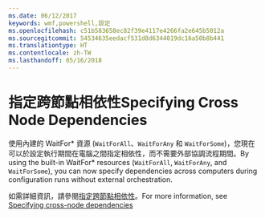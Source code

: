 ```yaml
---
ms.date: 06/12/2017
keywords: wmf,powershell,設定
ms.openlocfilehash: c51b583658ec82f39e4117e4266fa2e645b5012a
ms.sourcegitcommit: 54534635eedacf531d8d6344019dc16a50b8b441
ms.translationtype: HT
ms.contentlocale: zh-TW
ms.lasthandoff: 05/16/2018
---
```

# <a name="specifying-cross-node-dependencies"></a><span data-ttu-id="8c883-102">指定跨節點相依性</span><span class="sxs-lookup"><span data-stu-id="8c883-102">Specifying Cross Node Dependencies</span></span>

<span data-ttu-id="8c883-103">使用內建的 WaitFor\* 資源 (`WaitForAll`、`WaitForAny` 和 `WaitForSome`)，您現在可以於設定執行期間在電腦之間指定相依性，而不需要外部協調流程期間。</span><span class="sxs-lookup"><span data-stu-id="8c883-103">By using the built-in WaitFor\* resources (`WaitForAll`, `WaitForAny`, and `WaitForSome`), you can now specify dependencies across computers during configuration runs without external orchestration.</span></span>

<span data-ttu-id="8c883-104">如需詳細資訊，請參閱[指定跨節點相依性](https://msdn.microsoft.com/powershell/dsc/crossnodedependencies)。</span><span class="sxs-lookup"><span data-stu-id="8c883-104">For more information, see [Specifying cross-node dependencies](https://msdn.microsoft.com/powershell/dsc/crossnodedependencies)</span></span>
